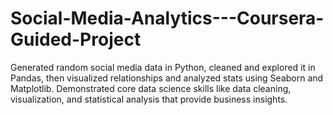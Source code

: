 # Social-Media-Analytics---Coursera-Guided-Project
 Generated random social media data in Python, cleaned and explored it in Pandas, then visualized relationships and analyzed stats using Seaborn and Matplotlib. Demonstrated core data science skills like data cleaning, visualization, and statistical analysis that provide business insights.
